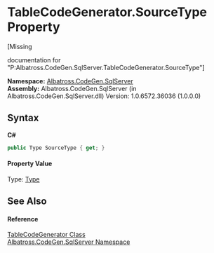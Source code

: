 # TableCodeGenerator.SourceType Property 
 

\[Missing <summary> documentation for "P:Albatross.CodeGen.SqlServer.TableCodeGenerator.SourceType"\]

**Namespace:**&nbsp;<a href="9727DDEC">Albatross.CodeGen.SqlServer</a><br />**Assembly:**&nbsp;Albatross.CodeGen.SqlServer (in Albatross.CodeGen.SqlServer.dll) Version: 1.0.6572.36036 (1.0.0.0)

## Syntax

**C#**<br />
``` C#
public Type SourceType { get; }
```


#### Property Value
Type: <a href="http://msdn2.microsoft.com/en-us/library/42892f65" target="_blank">Type</a>

## See Also


#### Reference
<a href="2C3F99FB">TableCodeGenerator Class</a><br /><a href="9727DDEC">Albatross.CodeGen.SqlServer Namespace</a><br />